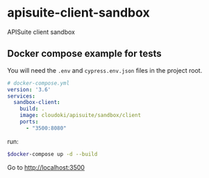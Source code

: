# apisuite-client-sandbox

APISuite client sandbox

## Docker compose example for tests

You will need the `.env` and `cypress.env.json` files in the project root.

```yml
# docker-compose.yml
version: '3.6'
services:
  sandbox-client:
    build: .
    image: cloudoki/apisuite/sandbox/client
    ports:
      - "3500:8080"
```

run:

```bash
$docker-compose up -d --build
```

Go to [http://localhost:3500](http://localhost:3500)
